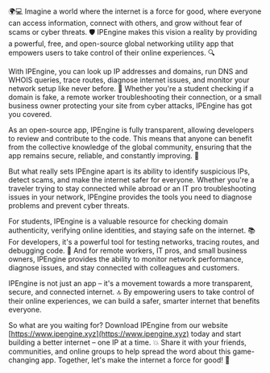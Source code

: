 🌍💻 Imagine a world where the internet is a force for good, where everyone can access information, connect with others, and grow without fear of scams or cyber threats. 🛡️ IPEngine makes this vision a reality by providing a powerful, free, and open-source global networking utility app that empowers users to take control of their online experiences. 🔍

With IPEngine, you can look up IP addresses and domains, run DNS and WHOIS queries, trace routes, diagnose internet issues, and monitor your network setup like never before. 📡 Whether you're a student checking if a domain is fake, a remote worker troubleshooting their connection, or a small business owner protecting your site from cyber attacks, IPEngine has got you covered.

As an open-source app, IPEngine is fully transparent, allowing developers to review and contribute to the code. This means that anyone can benefit from the collective knowledge of the global community, ensuring that the app remains secure, reliable, and constantly improving. 🚀

But what really sets IPEngine apart is its ability to identify suspicious IPs, detect scams, and make the internet safer for everyone. Whether you're a traveler trying to stay connected while abroad or an IT pro troubleshooting issues in your network, IPEngine provides the tools you need to diagnose problems and prevent cyber threats.

For students, IPEngine is a valuable resource for checking domain authenticity, verifying online identities, and staying safe on the internet. 📚 For developers, it's a powerful tool for testing networks, tracing routes, and debugging code. 🎯 And for remote workers, IT pros, and small business owners, IPEngine provides the ability to monitor network performance, diagnose issues, and stay connected with colleagues and customers.

IPEngine is not just an app – it's a movement towards a more transparent, secure, and connected internet. 🔝 By empowering users to take control of their online experiences, we can build a safer, smarter internet that benefits everyone.

So what are you waiting for? Download IPEngine from our website [https://www.ipengine.xyz](https://www.ipengine.xyz) today and start building a better internet – one IP at a time. 💥 Share it with your friends, communities, and online groups to help spread the word about this game-changing app. Together, let's make the internet a force for good! 🌟